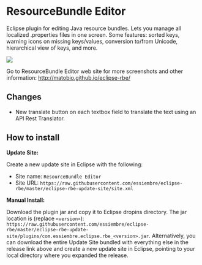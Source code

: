 ResourceBundle Editor
===========

Eclipse plugin for editing Java resource bundles. Lets you manage all localized .properties files in one screen. Some features: sorted keys, warning icons on missing keys/values, conversion to/from Unicode, hierarchical view of keys, and more.


<img src="http://matobio.github.io/eclipse-rbe/img/screenshots/main_1_0_7.png">

Go to ResourceBundle Editor web site for more screenshots and other information: http://matobio.github.io/eclipse-rbe/


Changes
--------------

- New translate button on each textbox field to translate the text using an API Rest Translator.

How to install
--------------

**Update Site:**

Create a new update site in Eclipse with the following:

* Site name:  ``ResourceBundle Editor``
* Site URL:   ``https://raw.githubusercontent.com/essiembre/eclipse-rbe/master/eclipse-rbe-update-site/site.xml``


**Manual Install:**

Download the plugin jar and copy it to Eclipse dropins directory. The jar location is (replace ``<version>``): 
``https://raw.githubusercontent.com/essiembre/eclipse-rbe/master/eclipse-rbe-update-site/plugins/com.essiembre.eclipse.rbe_<version>.jar``.   Alternatively, you can download the entire Update Site bundled with everything else in the release link above and create a new update site in Eclipse, pointing to your local directory where you expanded the release.
